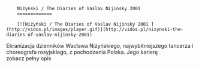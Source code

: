
        Niżyński / The Diaries of Vaslav Nijinsky 2001 
        =============
        
        [![Niżyński / The Diaries of Vaslav Nijinsky 2001 ](http://vidos.pl/images/player.gif)](http://vidos.pl/nizynski-the-diaries-of-vaslav-nijinsky-2001)
        
        
 Ekranizacja dzienników Wacława Niżyńskiego, najwybitniejszego tancerza i choreografa rosyjskiego, z pochodzenia Polaka. Jego karierę zobacz pełny opis
    